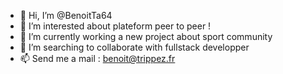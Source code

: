 - 👋 Hi, I’m @BenoitTa64
- 👀 I’m interested about plateform peer to peer ! 
- 🌱 I’m currently working a new project about sport community
- 💞️ I’m searching to collaborate with  fullstack developper
- 📫 Send me a mail : benoit@trippez.fr

<!---
BenoitTa64/BenoitTa64 is a ✨ special ✨ repository because its `README.md` (this file) appears on your GitHub profile.
You can click the Preview link to take a look at your changes.
--->
